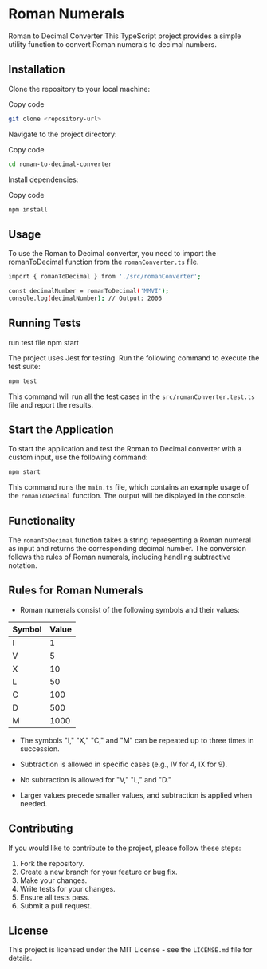 # Roman Numerals

Roman to Decimal Converter
This TypeScript project provides a simple utility function to convert Roman numerals to decimal numbers.

## Installation

Clone the repository to your local machine:

Copy code

```sh
git clone <repository-url>
```

Navigate to the project directory:

Copy code

```sh
cd roman-to-decimal-converter
```

Install dependencies:

Copy code

```sh
npm install
```

## Usage

To use the Roman to Decimal converter, you need to import the romanToDecimal function from the `romanConverter.ts` file.

```sh
import { romanToDecimal } from './src/romanConverter';

const decimalNumber = romanToDecimal('MMVI');
console.log(decimalNumber); // Output: 2006
```

## Running Tests

run test file
npm start

The project uses Jest for testing. Run the following command to execute the test suite:

```sh
npm test
```

This command will run all the test cases in the `src/romanConverter.test.ts` file and report the results.

## Start the Application

To start the application and test the Roman to Decimal converter with a custom input, use the following command:

```sh
npm start
```

This command runs the `main.ts` file, which contains an example usage of the `romanToDecimal` function. The output will be displayed in the console.

## Functionality

The `romanToDecimal` function takes a string representing a Roman numeral as input and returns the corresponding decimal number. The conversion follows the rules of Roman numerals, including handling subtractive notation.

## Rules for Roman Numerals

- Roman numerals consist of the following symbols and their values:

| Symbol | Value |
| ------ | ----- |
| I      | 1     |
| V      | 5     |
| X      | 10    |
| L      | 50    |
| C      | 100   |
| D      | 500   |
| M      | 1000  |

- The symbols "I," "X," "C," and "M" can be repeated up to three times in succession.

- Subtraction is allowed in specific cases (e.g., IV for 4, IX for 9).

- No subtraction is allowed for "V," "L," and "D."

- Larger values precede smaller values, and subtraction is applied when needed.

## Contributing

If you would like to contribute to the project, please follow these steps:

1. Fork the repository.
2. Create a new branch for your feature or bug fix.
3. Make your changes.
4. Write tests for your changes.
5. Ensure all tests pass.
6. Submit a pull request.

## License

This project is licensed under the MIT License - see the `LICENSE.md` file for details.
